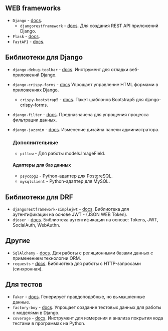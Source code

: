## WEB frameworks

- `Django` - [docs](https://django.fun/docs/django/5.2/).
  - `djangorestframework` - [docs](https://www.django-rest-framework.org/). Для создания REST API приложений Django.
- `Flask` - [docs](https://flask.palletsprojects.com/en/stable/).
- `FastAPI` - [docs](https://fastapi.tiangolo.com/ru/).

## Библиотеки для Django

- `django-debug-toolbar` - [docs](https://django-debug-toolbar.readthedocs.io/en/latest/installation.html).
    Инструмент для отладки веб-приложений Django.
- `django-crispy-forms` - [docs](https://django-crispy-forms.readthedocs.io/en/stable/)
    Упрощает управление HTML формами в приложениях Django.
  - `crispy-bootstrap5` - [docs](https://pypi.org/project/crispy-bootstrap5/).
    Пакет шаблонов Bootstrap5 для django-crispy-forms.
- `django-filter` - [docs](https://django-filter.readthedocs.io/en/stable/guide/usage.html).
    Предназначена для упрощения процесса фильтрации данных.
- `django-jazzmin` - [docs](https://django-jazzmin.readthedocs.io/).
    Изменение дизайна панели администратора.

    ### Дополнительные
    - `pillow` - Для работы models.ImageField.

    #### Адаптеры для баз данных
    - `psycopg2` - Python-адаптер для PostgreSQL.
    - `mysqlclient` - Python-адаптер для MySQL.


## Библиотеки для DRF

- `djangorestframework-simplejwt` - [docs](https://django-rest-framework-simplejwt.readthedocs.io/en/latest/).
    Библиотека для аутентификации на основе JWT - (JSON WEB Token).
- `djoser` - [docs](https://djoser.readthedocs.io/en/latest/getting_started.html).
    Библиотека аутентификации на основе: Tokens, JWT, SocialAuth, WebAuthn.


## Другие

- `SqlAlchemy` - [docs](https://docs.sqlalchemy.org/en/20/).
    Для работы с реляционными базами данных с применением технологии ORM.
- `requests` - [docs](https://requests.readthedocs.io/en/latest/index.html).
    Библиотека для работы с HTTP-запросами (синхронная).


## Для тестов

- `Faker` - [docs](https://faker.readthedocs.io/en/master/).
    Генерирует правдоподобные, но вымышленные данные.
- `factory-boy` - [docs](https://factoryboy.readthedocs.io/en/stable/introduction.html).
    Упрощает создание тестовых данных для работы с моделями в Django.
- `coverage` - [docs](https://coverage.readthedocs.io/en/latest/cmd.html).
    Инструмент для измерения и анализа покрытия кода тестами в программах на Python.
